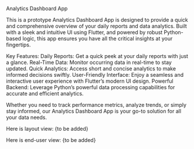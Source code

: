Analytics Dashboard App

This is a prototype Analytics Dashboard App is designed to provide a quick and comprehensive overview of your daily reports and data analytics. Built with a sleek and intuitive UI using Flutter, and powered by robust Python-based logic, this app ensures you have all the critical insights at your fingertips.

Key Features: Daily Reports: Get a quick peek at your daily reports with just a glance. Real-Time Data: Monitor occurring data in real-time to stay updated. Quick Analytics: Access short and concise analytics to make informed decisions swiftly. User-Friendly Interface: Enjoy a seamless and interactive user experience with Flutter’s modern UI design. Powerful Backend: Leverage Python’s powerful data processing capabilities for accurate and efficient analytics.

Whether you need to track performance metrics, analyze trends, or simply stay informed, our Analytics Dashboard App is your go-to solution for all your data needs.

Here is layout view:
{to be added}

Here is end-user view:
{to be added}
